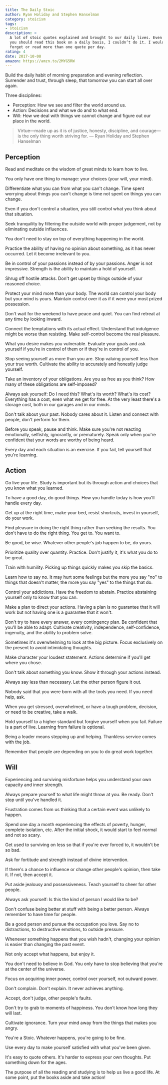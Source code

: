 ```yaml
---
title: The Daily Stoic
author: Ryan Holiday and Stephen Hanselman
category: stoicism
tags:
- stoicism
description: >
  A lot of stoic quotes explained and brought to our daily lives. Even  though
  you should read this book on a daily basis, I couldn’t do it. I would either
  forget or read more than one quote per day.
rating: 4
date: 2017-10-08
amazon: https://amzn.to/2MYG5RW
---
```


Build the daily habit of morning preparation and evening reflection. Surrender
and trust, through sleep, that tomorrow you can start all over again.

Three disciplines:

* Perception: How we see and filter the world around us.
* Action: Decisions and what we do and to what end.
* Will: How we deal with things we cannot change and figure out our place in the
  world.

> Virtue—made up as it is of justice, honesty, discipline, and courage—is the
> only thing worth striving for. — Ryan Holiday and Stephen Hanselman

## Perception

Read and meditate on the wisdom of great minds to learn how to live.

You only have one thing to manage: your choices (your will, your mind).

Differentiate what you can from what you can't change. Time spent worrying about
things you can't change is time not spent on things you can change.

Even if you don't control a situation, you still control what you think about
that situation.

Seek tranquility by filtering the outside world with proper judgement, not by
eliminating outside influences.

You don't need to stay on top of everything happening in the world.

Practice the ability of having no opinion about something, as it has never
occurred. Let it become irrelevant to you.

Be in control of your passions instead of by your passions. Anger is not
impressive. Strength is the ability to maintain a hold of yourself.

Shrug off hostile attacks. Don't get upset by things outside of your reasoned
choice.

Protect your mind more than your body. The world can control your body but your
mind is yours. Maintain control over it as if it were your most prized
possession.

Don't wait for the weekend to have peace and quiet. You can find retreat at any
time by looking inward.

Connect the temptations with its actual effect. Understand that indulgence might
be worse than resisting. Make self-control become the real pleasure.

What you desire makes you vulnerable. Evaluate your goals and ask yourself if
you're in control of them or if they're in control of you.

Stop seeing yourself as more than you are. Stop valuing yourself less than your
true worth. Cultivate the ability to accurately and honestly judge yourself.

Take an inventory of your obligations. Are you as free as you think? How many of
these obligations are self-imposed?

Always ask yourself: Do I need this? What's its worth? What's its cost?
Everything has a cost, even what we get for free. At the very least there's a
storage cost, both in our garages and in our minds.

Don't talk about your past. Nobody cares about it. Listen and connect with
people, don't perform for them.

Before you speak, pause and think. Make sure you're not reacting emotionally,
selfishly, ignorantly, or prematurely. Speak only when you're confident that
your words are worthy of being heard.

Every day and each situation is an exercise. If you fail, tell yourself that
you're learning.

## Action

Go live your life. Study is important but its through action and choices that
you know what you learned.

To have a good day, do good things. How you handle today is how you'll handle
every day.

Get up at the right time, make your bed, resist shortcuts, invest in yourself,
do your work.

Find pleasure in doing the right thing rather than seeking the results. You
don't have to do the right thing. You get to. You want to.

Be good, be wise. Whatever other people's job happen to be, do yours.

Prioritize quality over quantity. Practice. Don't justify it, it's what you do
to be great.

Train with humility. Picking up things quickly makes you skip the basics.

Learn how to say no. It may hurt some feelings but the more you say "no" to
things that doesn't matter, the more you say "yes" to the things that do.

Control your addictions. Have the freedom to abstain. Practice abstaining
yourself only to know that you can.

Make a plan to direct your actions. Having a plan is no guarantee that it will
work but not having one is a guarantee that it won't.

Don't try to have every answer, every contingency plan. Be confident that
you'll be able to adapt. Cultivate creativity, independence, self-confidence,
ingenuity, and the ability to problem solve.

Sometimes it's overwhelming to look at the big picture. Focus exclusively on the
present to avoid intimidating thoughts.

Make character your loudest statement. Actions determine if you'll get where you
chose.

Don't talk about something you know. Show it through your actions instead.

Always say less than necessary. Let the other person figure it out.

Nobody said that you were born with all the tools you need. If you need help,
ask.

When you get stressed, overwhelmed, or have a tough problem, decision, or need
to be creative, take a walk.

Hold yourself to a higher standard but forgive yourself when you fail. Failure
is a part of live. Learning from failure is optional.

Being a leader means stepping up and helping. Thankless service comes with the
job.

Remember that people are depending on you to do great work together.

## Will

Experiencing and surviving misfortune helps you understand your own capacity and
inner strength.

Always prepare yourself to what life might throw at you. Be ready. Don't stop
until you've handled it.

Frustration comes from us thinking that a certain event was unlikely to happen.

Spend one day a month experiencing the effects of poverty, hunger, complete
isolation, etc. After the initial shock, it would start to feel normal and not
so scary.

Get used to surviving on less so that if you're ever forced to, it wouldn't be
so bad.

Ask for fortitude and strength instead of divine intervention.

If there's a chance to influence or change other people's opinion, then take it.
If not, then accept it.

Put aside jealousy and possessiveness. Teach yourself to cheer for other people.

Always ask yourself: Is this the kind of person I would like to be?

Don't confuse being better at stuff with being a better person. Always remember
to have time for people.

Be a good person and pursue the occupation you love. Say no to distractions, to
destructive emotions, to outside pressure.

Whenever something happens that you wish hadn't, changing your opinion is easier
than changing the past event.

Not only accept what happens, but enjoy it.

You don't need to believe in God. You only have to stop believing that you're
at the center of the universe.

Focus on acquiring inner power, control over yourself, not outward power.

Don't complain. Don't explain. It never achieves anything.

Accept, don't judge, other people's faults.

Don't try to grab to moments of happiness. You don't know how long they will
last.

Cultivate ignorance. Turn your mind away from the things that makes you angry.

You're a Stoic. Whatever happens, you're going to be fine.

Use every day to make yourself satisfied with what you've been given.

It's easy to quote others. It's harder to express your own thoughts. Put
something down for the ages.

The purpose of all the reading and studying is to help us live a good life. At
some point, put the books aside and take action!
